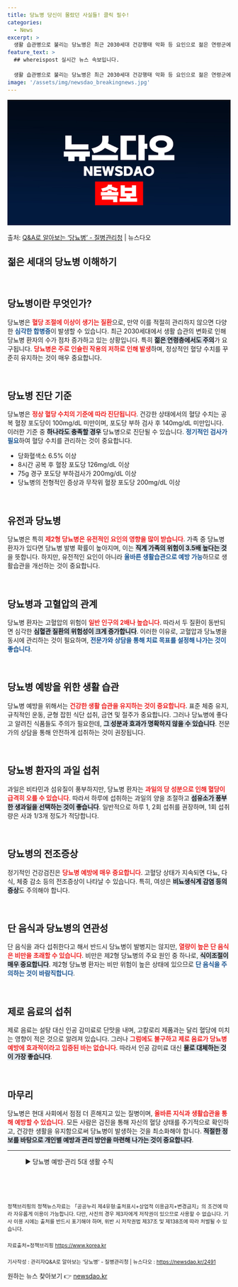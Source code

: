 ```yaml
---
title: 당뇨병 당신이 몰랐던 사실들! 클릭 필수!
categories:
  - News
excerpt: >
  생활 습관병으로 불리는 당뇨병은 최근 2030세대 건강행태 악화 등 요인으로 젊은 연령군에서도 환자가 늘어나…
feature_text: >
  ## whereispost 실시간 뉴스 속보입니다.

  생활 습관병으로 불리는 당뇨병은 최근 2030세대 건강행태 악화 등 요인으로 젊은 연령군에서도 환자가 늘어나…
image: '/assets/img/newsdao_breakingnews.jpg'
---
```


![뉴스다오 속보](/assets/img/newsdao_breakingnews.jpg)

<p>출처: <a href="https://newsdao.kr/2491" rel="dofollow">Q&A로 알아보는 ‘당뇨병’ - 질병관리청</a> | 뉴스다오</p>

<h2 data-ke-size="size26">젊은 세대의 당뇨병 이해하기</h2>

<p data-ke-size="size16">&nbsp;</p>

<h2 data-ke-size="size26">당뇨병이란 무엇인가?</h2>

당뇨병은 <b><span style="color: #ee2323;">혈당 조절에 이상이 생기는 질환</span></b>으로, 만약 이를 적절히 관리하지 않으면 다양한 <b><span style="color: #1a5490;">심각한 합병증</span></b>이 발생할 수 있습니다. 최근 2030세대에서 생활 습관의 변화로 인해 당뇨병 환자의 수가 점차 증가하고 있는 상황입니다. 특히 <b><span style="background-color: #21538527;">젊은 연령층에서도 주의</span></b>가 요구됩니다. <b><span style="color: #ee2323;">당뇨병은 주로 인슐린 작용의 저하로 인해 발생</span></b>하며, 정상적인 혈당 수치를 꾸준히 유지하는 것이 매우 중요합니다.

<p data-ke-size="size16">&nbsp;</p>

<h2 data-ke-size="size26">당뇨병 진단 기준</h2>

당뇨병은 <b><span style="color: #ee2323;">정상 혈당 수치의 기준에 따라 진단됩니다</span></b>. 건강한 상태에서의 혈당 수치는 공복 혈장 포도당이 100mg/dL 미만이며, 포도당 부하 검사 후 140mg/dL 미만입니다. 이러한 기준 중 <b><span style="background-color: #21538527;">하나라도 충족할 경우</span></b> 당뇨병으로 진단될 수 있습니다. <b><span style="color: #1a5490;">정기적인 검사가 필요</span></b>하여 혈당 수치를 관리하는 것이 중요합니다.

<ul>
    <li>당화혈색소 6.5% 이상</li>
    <li>8시간 공복 후 혈장 포도당 126mg/dL 이상</li>
    <li>75g 경구 포도당 부하검사가 200mg/dL 이상</li>
    <li>당뇨병의 전형적인 증상과 무작위 혈장 포도당 200mg/dL 이상</li>
</ul>

<p data-ke-size="size16">&nbsp;</p>

<h2 data-ke-size="size26">유전과 당뇨병</h2>

당뇨병은 특히 <b><span style="color: #ee2323;">제2형 당뇨병은 유전적인 요인의 영향을 많이 받습니다</span></b>. 가족 중 당뇨병 환자가 있다면 당뇨병 발병 확률이 높아지며, 이는 <b><span style="background-color: #21538527;">직계 가족의 위험이 3.5배 높다는 것</span></b>을 뜻합니다. 하지만, 유전적인 요인이 아니라 <b><span style="color: #1a5490;">올바른 생활습관으로 예방 가능</span></b>하므로 생활습관을 개선하는 것이 중요합니다.

<p data-ke-size="size16">&nbsp;</p>

<h2 data-ke-size="size26">당뇨병과 고혈압의 관계</h2>

당뇨병 환자는 고혈압의 위험이 <b><span style="color: #ee2323;">일반 인구의 2배나 높습니다</span></b>. 따라서 두 질환이 동반되면 심각한 <b><span style="background-color: #21538527;">심혈관 질환의 위험성이 크게 증가합니다</span></b>. 이러한 이유로, 고혈압과 당뇨병을 동시에 관리하는 것이 필요하며, <b><span style="color: #1a5490;">전문가와 상담을 통해 치료 목표를 설정해 나가는 것이 좋습니다</span></b>.

<p data-ke-size="size16">&nbsp;</p>

<h2 data-ke-size="size26">당뇨병 예방을 위한 생활 습관</h2>

당뇨병 예방을 위해서는 <b><span style="color: #ee2323;">건강한 생활 습관을 유지하는 것이 중요합니다</span></b>. 표준 체중 유지, 규칙적인 운동, 균형 잡힌 식단 섭취, 금연 및 절주가 중요합니다. 그러나 당뇨병에 좋다고 알려진 식품들도 주의가 필요한데, <b><span style="background-color: #21538527;">그 성분과 효과가 명확하지 않을 수 있습니다</span></b>. 전문가의 상담을 통해 안전하게 섭취하는 것이 권장됩니다.

<p data-ke-size="size16">&nbsp;</p>

<h2 data-ke-size="size26">당뇨병 환자의 과일 섭취</h2>

과일은 비타민과 섬유질이 풍부하지만, 당뇨병 환자는 <b><span style="color: #ee2323;">과일의 당 성분으로 인해 혈당이 급격히 오를 수 있습니다</span></b>. 따라서 하루에 섭취하는 과일의 양을 조절하고 <b><span style="background-color: #21538527;">섬유소가 풍부한 생과일을 선택하는 것이 좋습니다</span></b>. 일반적으로 하루 1, 2회 섭취를 권장하며, 1회 섭취량은 사과 1/3개 정도가 적당합니다.

<p data-ke-size="size16">&nbsp;</p>

<h2 data-ke-size="size26">당뇨병의 전조증상</h2>

정기적인 건강검진은 <b><span style="color: #ee2323;">당뇨병 예방에 매우 중요합니다</span></b>. 고혈당 상태가 지속되면 다뇨, 다식, 체중 감소 등의 전조증상이 나타날 수 있습니다. 특히, 여성은 <b><span style="background-color: #21538527;">비뇨생식계 감염 등의 증상</span></b>도 주의해야 합니다.

<p data-ke-size="size16">&nbsp;</p>

<h2 data-ke-size="size26">단 음식과 당뇨병의 연관성</h2>

단 음식을 과다 섭취한다고 해서 반드시 당뇨병이 발병지는 않지만, <b><span style="color: #ee2323;">열량이 높은 단 음식은 비만을 초래할 수 있습니다</span></b>. 비만은 제2형 당뇨병의 주요 원인 중 하나로, <b><span style="background-color: #21538527;">식이조절이 매우 중요합니다</span></b>. 제2형 당뇨병 환자는 비만 위험이 높은 상태에 있으므로 <b><span style="color: #1a5490;">단 음식을 주의하는 것이 바람직합니다</span></b>.

<p data-ke-size="size16">&nbsp;</p>

<h2 data-ke-size="size26">제로 음료의 섭취</h2>

제로 음료는 설탕 대신 인공 감미료로 단맛을 내며, 고칼로리 제품과는 달리 혈당에 미치는 영향이 적은 것으로 알려져 있습니다. 그러나 <b><span style="color: #ee2323;">그럼에도 불구하고 제로 음료가 당뇨병 예방에 효과적이라고 입증된 바는 없습니다</span></b>. 따라서 인공 감미료 대신 <b><span style="background-color: #21538527;">물로 대체하는 것이 가장 좋습니다</span></b>.

<p data-ke-size="size16">&nbsp;</p>

<h2 data-ke-size="size26">마무리</h2>

당뇨병은 현대 사회에서 점점 더 흔해지고 있는 질병이며, <b><span style="color: #ee2323;">올바른 지식과 생활습관을 통해 예방할 수 있습니다</span></b>. 모든 사람은 검진을 통해 자신의 혈당 상태를 주기적으로 확인하고, 건강한 생활을 유지함으로써 당뇨병이 발생하는 것을 최소화해야 합니다. <b><span style="background-color: #21538527;">적절한 정보를 바탕으로 개인별 예방과 관리 방안을 마련해 나가는 것이 중요합니다</span></b>.

<hr>

<article>  
<figure>  
<figcaption>▶ 당뇨병 예방·관리 5대 생활 수칙</figcaption>  
</figure>  
</article>

<p data-ke-size="size16">&nbsp;</p>

<p data-ke-size="size16">&nbsp;</p>

<small style="margin-top: 20px; display: block;">정책브리핑의 정책뉴스자료는 「공공누리 제4유형:출처표시+상업적 이용금지+변경금지」의 조건에 따라 자유롭게 이용이 가능합니다. 다만, 사진의 경우 제3자에게 저작권이 있으므로 사용할 수 없습니다. 기사 이용 시에는 출처를 반드시 표기해야 하며, 위반 시 저작권법 제37조 및 제138조에 따라 처벌될 수 있습니다.</small>

<small style="margin-top: 20px; display: block;">자료출처=정책브리핑 https://www.korea.kr</small>

<small style="margin-top: 20px; display: block;">기사작성 : 관리자Q&A로 알아보는 ‘당뇨병’ - 질병관리청 | 뉴스다오  : <a href="https://newsdao.kr/2491">https://newsdao.kr/2491</a></small> 

원하는 뉴스 찾아보기 👉 <a href="https://newsdao.kr" rel="dofollow">newsdao.kr</a>


